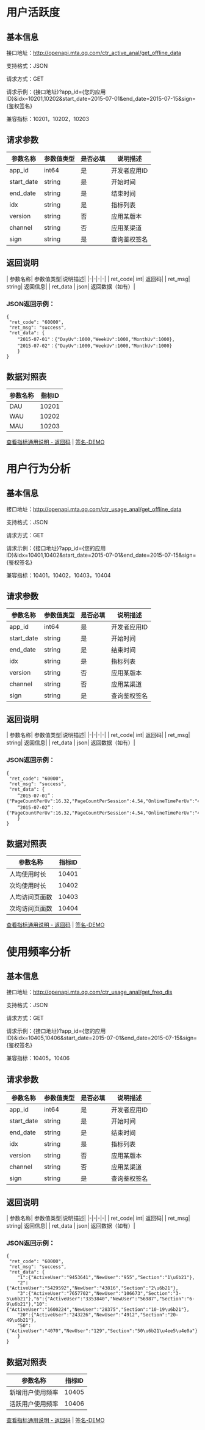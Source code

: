 # 用户活跃度

## 基本信息



接口地址：http://openapi.mta.qq.com/ctr_active_anal/get_offline_data

支持格式：JSON

请求方式：GET

请求示例：{接口地址}?app_id={您的应用ID}&idx=10201,10202&start_date=2015-07-01&end_date=2015-07-15&sign={鉴权签名}

兼容指标：10201，10202，10203

## 请求参数

|  参数名称|  参数值类型|是否必填|说明描述|
|-|-|-|-|
|  app_id|  int64|  是|  开发者应用ID|
| start_date|  string|  是|  开始时间|
|  end_date|  string|  是|  结束时间|
|  idx|  string|  是|  指标列表|
|  version|  string|  否|  应用某版本|
|  channel|  string|  否|  应用某渠道|
|  sign|  string|  是|  查询鉴权签名|

## 返回说明

|  参数名称|  参数值类型|说明描述|
|-|-|-|-|
|  ret_code|  int|  返回码|
| ret_msg|  string|  返回信息|
|  ret_data	|  json|  返回数据（如有）|

### JSON返回示例：
```
{
 "ret_code": "60000",
 "ret_msg": "success",
 "ret_data": {
	"2015-07-01"：{"DayUv":1000,"WeekUv":1000,"MonthUv":1000},
	"2015-07-02"：{"DayUv":1000,"WeekUv":1000,"MonthUv":1000}
	}
}
```

## 数据对照表

|  参数名称| 指标ID|
|-|-|
| DAU| 10201|
| WAU| 10202|
| MAU| 10203|

[查看指标通用说明 - 返回码](http://imgcache.xg.qq.com/mta/document/Common_Manual.docx) |  [签名-DEMO](http://mta.qq.com/mta/resource/download/openapi_sign_demo.zip)



# 用户行为分析

## 基本信息




接口地址：http://openapi.mta.qq.com/ctr_usage_anal/get_offline_data

支持格式：JSON

请求方式：GET

请求示例：{接口地址}?app_id={您的应用ID}&idx=10401,10402&start_date=2015-07-01&end_date=2015-07-15&sign={鉴权签名}

兼容指标：10401，10402，10403，10404

## 请求参数

|  参数名称|  参数值类型|是否必填|说明描述|
|-|-|-|-|
|  app_id|  int64|  是|  开发者应用ID|
| start_date|  string|  是|  开始时间|
|  end_date|  string|  是|  结束时间|
|  idx|  string|  是|  指标列表|
|  version|  string|  否|  应用某版本|
|  channel|  string|  否|  应用某渠道|
|  sign|  string|  是|  查询鉴权签名|

## 返回说明

|  参数名称|  参数值类型|说明描述|
|-|-|-|-|
|  ret_code|  int|  返回码|
| ret_msg|  string|  返回信息|
|  ret_data	|  json|  返回数据（如有）|

### JSON返回示例：
```
{
 "ret_code": "60000",
 "ret_msg": "success",
 "ret_data": {
	“2015-07-01”：{"PageCountPerUv":16.32,"PageCountPerSession":4.54,"OnlineTimePerUv":"4,486.99","OnlineTimePerSession":"1,248.78"},
	“2015-07-02”：{"PageCountPerUv":16.32,"PageCountPerSession":4.54,"OnlineTimePerUv":"4,486.99","OnlineTimePerSession":"1,248.78"}
	}
}
```

## 数据对照表

|  参数名称| 指标ID|
|-|-|
| 人均使用时长| 10401|
| 次均使用时长| 10402|
| 人均访问页面数| 10403|
| 次均访问页面数| 10404|


[查看指标通用说明 - 返回码](http://imgcache.xg.qq.com/mta/document/Common_Manual.docx) |  [签名-DEMO](http://mta.qq.com/mta/resource/download/openapi_sign_demo.zip)

# 使用频率分析

## 基本信息



接口地址：http://openapi.mta.qq.com/ctr_usage_anal/get_freq_dis

支持格式：JSON

请求方式：GET

请求示例：{接口地址}?app_id={您的应用ID}&idx=10405,10406&start_date=2015-07-01&end_date=2015-07-15&sign={鉴权签名}

兼容指标：10405，10406

## 请求参数

|  参数名称|  参数值类型|是否必填|说明描述|
|-|-|-|-|
|  app_id|  int64|  是|  开发者应用ID|
| start_date|  string|  是|  开始时间|
|  end_date|  string|  是|  结束时间|
|  idx|  string|  是|  指标列表|
|  version|  string|  否|  应用某版本|
|  channel|  string|  否|  应用某渠道|
|  sign|  string|  是|  查询鉴权签名|

## 返回说明

|  参数名称|  参数值类型|说明描述|
|-|-|-|-|
|  ret_code|  int|  返回码|
| ret_msg|  string|  返回信息|
|  ret_data	|  json|  返回数据（如有）|

### JSON返回示例：
```
{
 "ret_code": "60000",
 "ret_msg": "success",
 "ret_data": {
	"1":{"ActiveUser":"9453641","NewUser":"955","Section":"1\u6b21"},
	"2":{"ActiveUser":"5429592","NewUser":"43816","Section":"2\u6b21"},
	"3":{"ActiveUser":"7657702","NewUser":"106673","Section":"3-5\u6b21"},"6":{"ActiveUser":"3353840","NewUser":"56987","Section":"6-9\u6b21"},"10":{"ActiveUser":"1600224","NewUser":"28375","Section":"10-19\u6b21"},
	"20":{"ActiveUser":"243226","NewUser":"4912","Section":"20-49\u6b21"},
	"50":{"ActiveUser":"4070","NewUser":"129","Section":"50\u6b21\u4ee5\u4e0a"}
	}
}
```

## 数据对照表

|  参数名称| 指标ID|
|-|-|
| 新增用户使用频率| 10405|
| 活跃用户使用频率| 10406|


[查看指标通用说明 - 返回码](http://imgcache.xg.qq.com/mta/document/Common_Manual.docx) |  [签名-DEMO](http://mta.qq.com/mta/resource/download/openapi_sign_demo.zip)